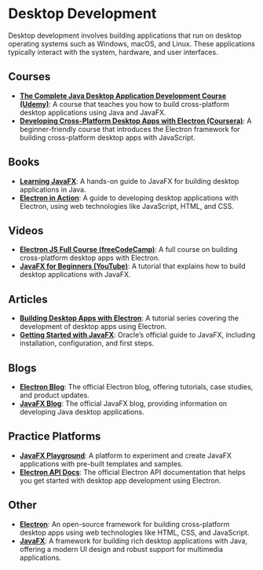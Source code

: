 # Desktop Development
Desktop development involves building applications that run on desktop operating systems such as Windows, macOS, and Linux. These applications typically interact with the system, hardware, and user interfaces.

## Courses
- **[The Complete Java Desktop Application Development Course (Udemy)](https://www.udemy.com/course/java-desktop-application-development/)**: A course that teaches you how to build cross-platform desktop applications using Java and JavaFX.
- **[Developing Cross-Platform Desktop Apps with Electron (Coursera)](https://www.coursera.org/projects/cross-platform-desktop-applications-with-electron)**: A beginner-friendly course that introduces the Electron framework for building cross-platform desktop apps with JavaScript.

## Books
- **[Learning JavaFX](https://www.amazon.com/Learning-JavaFX-Second-Applications-Tablets/dp/1788993809)**: A hands-on guide to JavaFX for building desktop applications in Java.
- **[Electron in Action](https://www.manning.com/books/electron-in-action)**: A guide to developing desktop applications with Electron, using web technologies like JavaScript, HTML, and CSS.

## Videos
- **[Electron JS Full Course (freeCodeCamp)](https://www.youtube.com/watch?v=3yqDxh1Jb4o)**: A full course on building cross-platform desktop apps with Electron.
- **[JavaFX for Beginners (YouTube)](https://www.youtube.com/watch?v=YzP5om0wBOI)**: A tutorial that explains how to build desktop applications with JavaFX.

## Articles
- **[Building Desktop Apps with Electron](https://www.digitalocean.com/community/tutorial_series/creating-desktop-applications-using-electron)**: A tutorial series covering the development of desktop apps using Electron.
- **[Getting Started with JavaFX](https://www.oracle.com/java/technologies/javafx.html)**: Oracle’s official guide to JavaFX, including installation, configuration, and first steps.

## Blogs
- **[Electron Blog](https://www.electronjs.org/blog)**: The official Electron blog, offering tutorials, case studies, and product updates.
- **[JavaFX Blog](https://openjfx.io/)**: The official JavaFX blog, providing information on developing Java desktop applications.

## Practice Platforms
- **[JavaFX Playground](https://gluonhq.com/products/javafx/)**: A platform to experiment and create JavaFX applications with pre-built templates and samples.
- **[Electron API Docs](https://www.electronjs.org/docs)**: The official Electron API documentation that helps you get started with desktop app development using Electron.

## Other
- **[Electron](https://www.electronjs.org/)**: An open-source framework for building cross-platform desktop apps using web technologies like HTML, CSS, and JavaScript.
- **[JavaFX](https://openjfx.io/)**: A framework for building rich desktop applications with Java, offering a modern UI design and robust support for multimedia applications.
